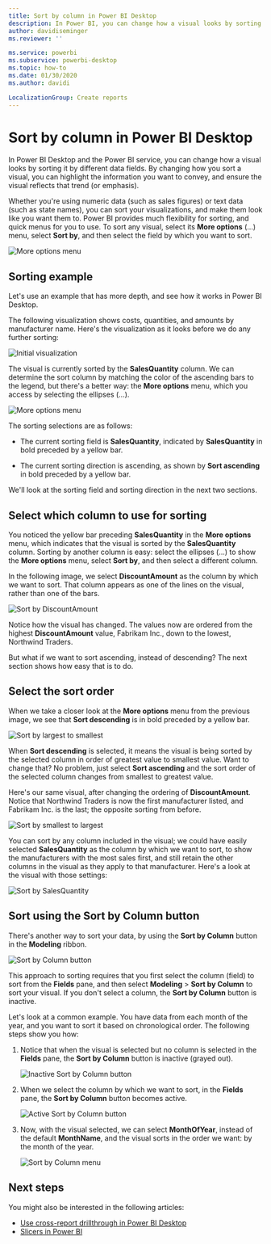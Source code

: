 ```yaml
---
title: Sort by column in Power BI Desktop
description: In Power BI, you can change how a visual looks by sorting it by different data fields.
author: davidiseminger
ms.reviewer: ''

ms.service: powerbi
ms.subservice: powerbi-desktop
ms.topic: how-to
ms.date: 01/30/2020
ms.author: davidi

LocalizationGroup: Create reports
---
```

# Sort by column in Power BI Desktop
In Power BI Desktop and the Power BI service, you can change how a visual looks by sorting it by different data fields. By changing how you sort a visual, you can highlight the information you want to convey, and ensure the visual reflects that trend (or emphasis).

Whether you're using numeric data (such as sales figures) or text data (such as state names), you can sort your visualizations, and make them look like you want them to. Power BI provides much flexibility for sorting, and quick menus for you to use. To sort any visual, select its **More options** (...) menu, select **Sort by**, and then select the field by which you want to sort.

![More options menu](media/desktop-sort-by-column/sortbycolumn_2.png)

## Sorting example
Let's use an example that has more depth, and see how it works in Power BI Desktop.

The following visualization shows costs, quantities, and amounts by manufacturer name. Here's the visualization as it looks before we do any further sorting:

![Initial visualization](media/desktop-sort-by-column/sortbycolumn_1.png)

The visual is currently sorted by the **SalesQuantity** column. We can determine the sort column by matching the color of the ascending bars to the legend, but there's a better way: the **More options** menu, which you access by selecting the ellipses (...).

![More options menu](media/desktop-sort-by-column/sortbycolumn_2.png)

The sorting selections are as follows:

* The current sorting field is **SalesQuantity**, indicated by **SalesQuantity** in bold preceded by a yellow bar. 

* The current sorting direction is ascending, as shown by **Sort ascending** in bold preceded by a yellow bar.

We'll look at the sorting field and sorting direction in the next two sections.

## Select which column to use for sorting
You noticed the yellow bar preceding **SalesQuantity** in the **More options** menu, which indicates that the visual is sorted by the **SalesQuantity** column. Sorting by another column is easy: select the ellipses (...) to show the **More options** menu, select **Sort by**, and then select a different column.

In the following image, we select **DiscountAmount** as the column by which we want to sort. That column appears as one of the lines on the visual, rather than one of the bars. 

![Sort by DiscountAmount](media/desktop-sort-by-column/sortbycolumn_3.png)

Notice how the visual has changed. The values now are ordered from the highest **DiscountAmount** value, Fabrikam Inc., down to the lowest, Northwind Traders. 

But what if we want to sort ascending, instead of descending? The next section shows how easy that is to do.

## Select the sort order
When we take a closer look at the **More options** menu from the previous image, we see that **Sort descending** is in bold preceded by a yellow bar.

![Sort by largest to smallest](media/desktop-sort-by-column/sortbycolumn_4.png)

When **Sort descending** is selected, it means the visual is being sorted by the selected column in order of greatest value to smallest value. Want to change that? No problem, just select **Sort ascending** and the sort order of the selected column changes from smallest to greatest value.

Here's our same visual, after changing the ordering of **DiscountAmount**. Notice that Northwind Traders is now the first manufacturer listed, and Fabrikam Inc. is the last; the opposite sorting from before.

![Sort by smallest to largest](media/desktop-sort-by-column/sortbycolumn_5.png)

You can sort by any column included in the visual; we could have easily selected **SalesQuantity** as the column by which we want to sort, to show the manufacturers with the most sales first, and still retain the other columns in the visual as they apply to that manufacturer. Here's a look at the visual with those settings:

![Sort by SalesQuantity](media/desktop-sort-by-column/sortbycolumn_6.png)

## Sort using the Sort by Column button
There's another way to sort your data, by using the **Sort by Column** button in the **Modeling** ribbon.

![Sort by Column button](media/desktop-sort-by-column/sortbycolumn_8.png)

This approach to sorting requires that you first select the column (field) to sort from the **Fields** pane, and then select **Modeling** > **Sort by Column** to sort your visual. If you don't select a column, the **Sort by Column** button is inactive.

Let's look at a common example. You have data from each month of the year, and you want to sort it based on chronological order. The following steps show you how:

1. Notice that when the visual is selected but no column is selected in the **Fields** pane, the **Sort by Column** button is inactive (grayed out).
   
   ![Inactive Sort by Column button](media/desktop-sort-by-column/sortbycolumn_9.png)

2. When we select the column by which we want to sort, in the **Fields** pane, the **Sort by Column** button becomes active.
   
   ![Active Sort by Column button](media/desktop-sort-by-column/sortbycolumn_10.png)
3. Now, with the visual selected, we can select **MonthOfYear**, instead of the default **MonthName**, and the visual sorts in the order we want: by the month of the year.
   
   ![Sort by Column menu](media/desktop-sort-by-column/sortbycolumn_11.png)


<!---
This functionality is no longer active. Jan 2020

## Getting back to default column for sorting
You can sort by any column you'd like, but there may be times when you want the visual to return to its default sorting column. No problem. For a visual that has a sort column selected, open the **More options** menu and select that column again, and the visualization returns to its default sort column.

For example, here's our previous chart:

![Initial visualization](media/desktop-sort-by-column/sortbycolumn_6.png)

When we go back to the menu and select **SalesQuantity** again, the visual defaults to being ordered alphabetically by **Manufacturer**, as shown in the following image.

![Default sort order](media/desktop-sort-by-column/sortbycolumn_7.png)

With so many options for sorting your visuals, creating just the chart or image you want is easy.
--->

## Next steps

You might also be interested in the following articles:

* [Use cross-report drillthrough in Power BI Desktop](desktop-cross-report-drill-through.md)
* [Slicers in Power BI](../visuals/power-bi-visualization-slicers.md)
